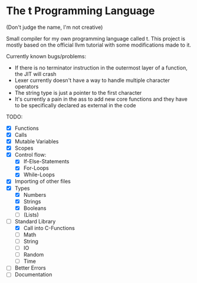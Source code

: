 # The t Programming Language
(Don't judge the name, I'm not creative)

Small compiler for my own programming language called t.
This project is mostly based on the official llvm tutorial with some modifications made to it.

Currently known bugs/problems:
- If there is no terminator instruction in the outermost layer of a function, the JIT will crash
- Lexer currently doesn't have a way to handle multiple character operators
- The string type is just a pointer to the first character
- It's currently a pain in the ass to add new core functions and they have to be specifically declared as external in the code

TODO:
- [x] Functions
- [x] Calls
- [x] Mutable Variables
- [x] Scopes
- [x] Control flow:
  - [x] If-Else-Statements
  - [x] For-Loops
  - [x] While-Loops
- [x] Importing of other files
- [x] Types
  - [x] Numbers
  - [x] Strings
  - [x] Booleans
  - [ ] (Lists)
- [ ] Standard Library
  - [x] Call into C-Functions
  - [ ] Math
  - [ ] String
  - [ ] IO
  - [ ] Random
  - [ ] Time
- [ ] Better Errors
- [ ] Documentation